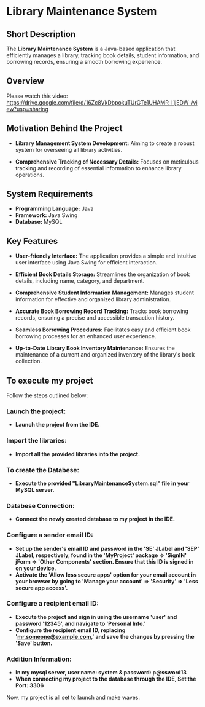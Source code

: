 # Library Maintenance System

## Short Description
The **Library Maintenance System** is a Java-based application that efficiently manages a library, tracking book details, student information, and borrowing records, ensuring a smooth borrowing experience.

## Overview
Please watch this video: https://drive.google.com/file/d/16Zc8VkDbpokuTUrGTe1UHAMR_I1jEDW_/view?usp=sharing 

## Motivation Behind the Project

- **Library Management System Development:** Aiming to create a robust system for overseeing all library activities.

- **Comprehensive Tracking of Necessary Details:** Focuses on meticulous tracking and recording of essential information to enhance library operations.

## System Requirements

- **Programming Language:** Java
- **Framework:** Java Swing
- **Database:** MySQL

## Key Features

- **User-friendly Interface:** The application provides a simple and intuitive user interface using Java Swing for efficient interaction.

- **Efficient Book Details Storage:** Streamlines the organization of book details, including name, category, and department.

- **Comprehensive Student Information Management:** Manages student information for effective and organized library administration.

- **Accurate Book Borrowing Record Tracking:** Tracks book borrowing records, ensuring a precise and accessible transaction history.

- **Seamless Borrowing Procedures:** Facilitates easy and efficient book borrowing processes for an enhanced user experience.

- **Up-to-Date Library Book Inventory Maintenance:** Ensures the maintenance of a current and organized inventory of the library's book collection.

## To execute my project
Follow the steps outlined below:

### Launch the project:
- **Launch the project from the IDE.**

### Import the libraries:
- **Import all the provided libraries into the project.**

### To create the Databese:
- **Execute the provided "LibraryMaintenanceSystem.sql" file in your MySQL server.**

### Databese Connection:
- **Connect the newly created database to my project in the IDE.**

### Configure a sender email ID:
- **Set up the sender's email ID and password in the 'SE' JLabel and 'SEP' JLabel, respectively, found in the 'MyProject' package => 'SignIN' jForm => 'Other Components' section. Ensure that this ID is signed in on your device.**
- **Activate the 'Allow less secure apps' option for your email account in your browser by going to 'Manage your account' => 'Security' => 'Less secure app access'.**

### Configure a recipient email ID:
- **Execute the project and sign in using the username 'user' and password '12345', and navigate to 'Personal Info.'**
- **Configure the recipient email ID, replacing 'mr.someone@example.com,' and save the changes by pressing the 'Save' button.**

### Addition Information:
- **In my mysql server, user name: system & password: p@ssword13**
- **When connecting my project to the database through the IDE, Set the Port: 3306**

Now, my project is all set to launch and make waves.
